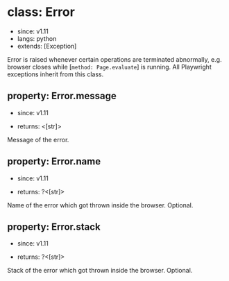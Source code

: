 # class: Error
* since: v1.11
* langs: python
* extends: [Exception]

Error is raised whenever certain operations are terminated abnormally, e.g.
browser closes while [`method: Page.evaluate`] is running. All Playwright exceptions
inherit from this class.

## property: Error.message
* since: v1.11
- returns: <[str]>

Message of the error.

## property: Error.name
* since: v1.11
- returns: ?<[str]>

Name of the error which got thrown inside the browser. Optional.

## property: Error.stack
* since: v1.11
- returns: ?<[str]>

Stack of the error which got thrown inside the browser. Optional.
